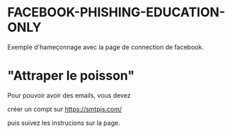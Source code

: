 # FACEBOOK-PHISHING-EDUCATION-ONLY

Exemple d'hameçonnage avec la page de connection de facebook.

# "Attraper le poisson"

Pour pouvoir avoir des emails, vous devez

créer un compt sur https://smtpjs.com/

puis suivez les instrucions sur la page.




